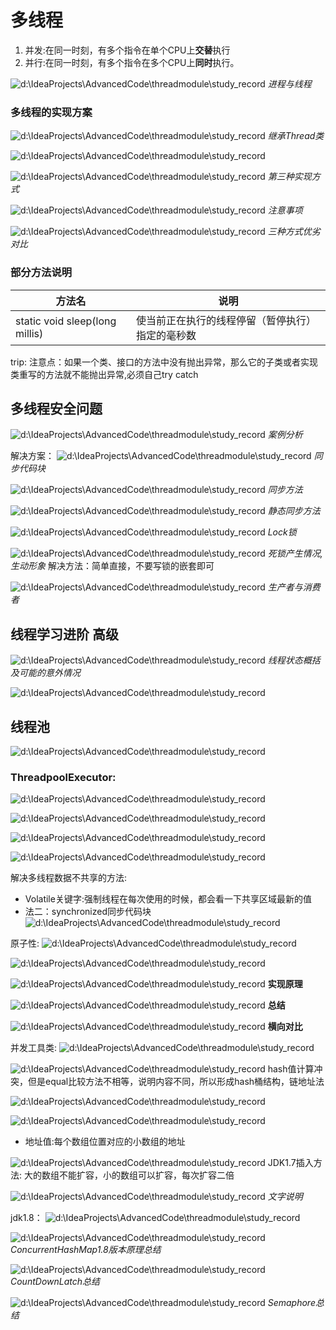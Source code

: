 # 多线程

1. 并发:在同一时刻，有多个指令在单个CPU上**交替**执行
2. 并行:在同一时刻，有多个指令在多个CPU上**同时**执行。

![d:\IdeaProjects\AdvancedCode\threadmodule\study_record](images/2022-04-30-16-50-55.png)
*进程与线程*

### 多线程的实现方案
![d:\IdeaProjects\AdvancedCode\threadmodule\study_record](images/2022-04-30-16-52-37.png)
*继承Thread类*

![d:\IdeaProjects\AdvancedCode\threadmodule\study_record](images/2022-04-30-17-56-51.png)


![d:\IdeaProjects\AdvancedCode\threadmodule\study_record](images/2022-04-30-18-07-14.png)
*第三种实现方式*


![d:\IdeaProjects\AdvancedCode\threadmodule\study_record](images/2022-04-30-18-27-16.png)
*注意事项*

![d:\IdeaProjects\AdvancedCode\threadmodule\study_record](images/2022-04-30-18-29-34.png)
*三种方式优劣对比*


### 部分方法说明
  | 方法名                            | 说明                       |
  | ------------------------------ | ------------------------ |
  | static void sleep(long millis) | 使当前正在执行的线程停留（暂停执行）指定的毫秒数 |




trip: 
注意点：如果一个类、接口的方法中没有抛出异常，那么它的子类或者实现类重写的方法就不能抛出异常,必须自己try catch


## 多线程安全问题
![d:\IdeaProjects\AdvancedCode\threadmodule\study_record](images/2022-04-30-22-29-14.png)
*案例分析*

解决方案：
![d:\IdeaProjects\AdvancedCode\threadmodule\study_record](images/2022-04-30-22-30-59.png)
*同步代码块*


![d:\IdeaProjects\AdvancedCode\threadmodule\study_record](images/2022-04-30-22-51-31.png)
*同步方法*


![d:\IdeaProjects\AdvancedCode\threadmodule\study_record](images/2022-04-30-23-26-14.png)
*静态同步方法*


![d:\IdeaProjects\AdvancedCode\threadmodule\study_record](images/2022-04-30-23-30-09.png)
*Lock锁*


![d:\IdeaProjects\AdvancedCode\threadmodule\study_record](images/2022-05-14-20-33-25.png)
*死锁产生情况,生动形象*
解决方法：简单直接，不要写锁的嵌套即可


![d:\IdeaProjects\AdvancedCode\threadmodule\study_record](images/2022-05-14-22-14-27.png)
*生产者与消费者*


## 线程学习进阶 高级
![d:\IdeaProjects\AdvancedCode\threadmodule\study_record](images/2022-05-15-23-28-08.png)
*线程状态概括及可能的意外情况*


![d:\IdeaProjects\AdvancedCode\threadmodule\study_record](images/2022-05-15-23-29-33.png)

## 线程池
![d:\IdeaProjects\AdvancedCode\threadmodule\study_record](images/2022-05-23-22-51-40.png)



### ThreadpoolExecutor:
![d:\IdeaProjects\AdvancedCode\threadmodule\study_record](images/2022-05-24-23-27-48.png)

![d:\IdeaProjects\AdvancedCode\threadmodule\study_record](images/2022-05-24-23-37-56.png)

![d:\IdeaProjects\AdvancedCode\threadmodule\study_record](images/2022-06-08-13-28-07.png)


![d:\IdeaProjects\AdvancedCode\threadmodule\study_record](images/2022-06-08-20-43-35.png)

解决多线程数据不共享的方法:
- Volatile关键字:强制线程在每次使用的时候，都会看一下共享区域最新的值
- 法二：synchronized同步代码块
![d:\IdeaProjects\AdvancedCode\threadmodule\study_record](images/2022-06-08-20-51-29.png)

原子性:
![d:\IdeaProjects\AdvancedCode\threadmodule\study_record](images/2022-06-08-22-13-54.png)

![d:\IdeaProjects\AdvancedCode\threadmodule\study_record](images/2022-06-08-22-48-29.png)

![d:\IdeaProjects\AdvancedCode\threadmodule\study_record](images/2022-06-08-22-51-28.png)
**实现原理**

![d:\IdeaProjects\AdvancedCode\threadmodule\study_record](images/2022-06-08-22-52-25.png)
**总结**

![d:\IdeaProjects\AdvancedCode\threadmodule\study_record](images/2022-06-08-23-00-42.png)
**横向对比**

并发工具类:
![d:\IdeaProjects\AdvancedCode\threadmodule\study_record](images/2022-06-09-22-35-02.png)


![d:\IdeaProjects\AdvancedCode\threadmodule\study_record](images/2022-06-09-22-40-42.png)
hash值计算冲突，但是equal比较方法不相等，说明内容不同，所以形成hash桶结构，链地址法

![d:\IdeaProjects\AdvancedCode\threadmodule\study_record](images/2022-06-09-22-49-00.png)

![d:\IdeaProjects\AdvancedCode\threadmodule\study_record](images/2022-06-09-23-10-39.png)
- 地址值:每个数组位置对应的小数组的地址

![d:\IdeaProjects\AdvancedCode\threadmodule\study_record](images/2022-06-09-23-15-42.png)
JDK1.7插入方法: 大的数组不能扩容，小的数组可以扩容，每次扩容二倍

![d:\IdeaProjects\AdvancedCode\threadmodule\study_record](images/2022-06-09-23-43-23.png)
*文字说明*


jdk1.8：
![d:\IdeaProjects\AdvancedCode\threadmodule\study_record](images/2022-06-09-23-49-09.png)


![d:\IdeaProjects\AdvancedCode\threadmodule\study_record](images/2022-06-09-23-51-06.png)
*ConcurrentHashMap1.8版本原理总结*



![d:\IdeaProjects\AdvancedCode\threadmodule\study_record](images/2022-06-09-23-59-18.png)
*CountDownLatch总结*

![d:\IdeaProjects\AdvancedCode\threadmodule\study_record](images/2022-06-10-00-10-27.png)
*Semaphore总结*